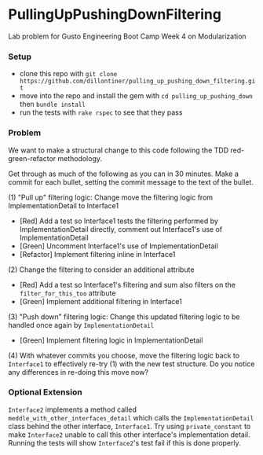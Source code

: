 # PullingUpPushingDownFiltering
Lab problem for Gusto Engineering Boot Camp Week 4 on Modularization

### Setup
- clone this repo with `git clone https://github.com/dillontiner/pulling_up_pushing_down_filtering.git`
- move into the repo and install the gem with `cd pulling_up_pushing_down` then `bundle install`
- run the tests with `rake rspec` to see that they pass

### Problem
We want to make a structural change to this code following the TDD red-green-refactor methodology. 

Get through as much of the following as you can in 30 minutes. Make a commit for each bullet, setting the commit message to the text of the bullet.

(1) "Pull up" filtering logic: Change move the filtering logic from ImplementationDetail to Interface1
- [Red] Add a test so Interface1 tests the filtering performed by ImplementationDetail directly, comment out Interface1's use of ImplementationDetail
- [Green] Uncomment Interface1's use of ImplementationDetail
- [Refactor] Implement filtering inline in Interface1

(2) Change the filtering to consider an additional attribute
- [Red] Add a test so Interface1's filtering and sum also filters on the `filter_for_this_too` attribute
- [Green] Implement additional filtering in Interface1

(3) "Push down" filtering logic: Change this updated filtering logic to be handled once again by `ImplementationDetail`
- [Green] Implement filtering logic in ImplementationDetail

(4) With whatever commits you choose, move the filtering logic back to `Interface1` to effectively re-try (1) with the new test structure. Do you notice any differences in re-doing this move now?

### Optional Extension
`Interface2` implements a method called `meddle_with_other_interfaces_detail` which calls the `ImplementationDetail` class behind the other interface, `Interface1`. Try using `private_constant` to make `Interface2` unable to call this other interface's implementation detail. Running the tests will show `Interface2`'s test fail if this is done properly. 







